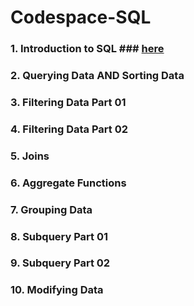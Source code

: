 # Codespace-SQL
### 1. Introduction to SQL ### [here](</Introduction to SQL>)
### 2. Querying Data AND Sorting Data ###
### 3. Filtering Data Part 01 ###
### 4. Filtering Data Part 02 ###
### 5. Joins ###
### 6. Aggregate Functions ###
### 7. Grouping Data ###
### 8. Subquery Part 01 ###
### 9. Subquery Part 02 ###
### 10. Modifying Data ###
